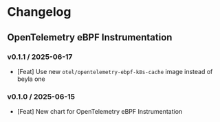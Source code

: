 # Changelog

## OpenTelemetry eBPF Instrumentation

### v0.1.1 / 2025-06-17
- [Feat] Use new `otel/opentelemetry-ebpf-k8s-cache` image instead of beyla one

### v0.1.0 / 2025-06-15
- [Feat] New chart for OpenTelemetry eBPF Instrumentation
